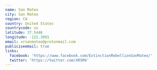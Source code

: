 ```yaml
---
name: San Mateo
city: San Mateo
region: CA
country: United States
countrycode: us
latitude: 37.5446
longitude: -122.3091
email: xrsanmateo@protonmail.com
publiciseemail: true
links:
  facebook: 'https://www.facebook.com/ExtinctionRebellionSanMateo/'
  twitter: 'https://twitter.com/XRSM4'
---
```


